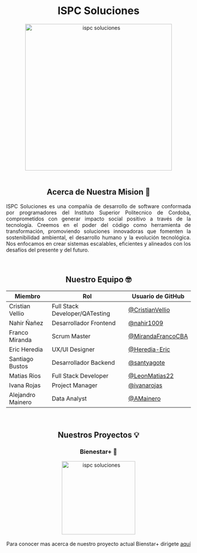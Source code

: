 <h1 align=center> 
  ISPC Soluciones
</h1>
<div align="center">
<img src="https://github.com/user-attachments/assets/5e33a3ff-f7d7-4f75-8d55-640b523b8fa6" alt="ispc soluciones" width="400" height="400">
</div>
<br>

<h2 align=center>Acerca de Nuestra Mision 🎯</h2>
<div align=justify>
<p>ISPC Soluciones es una compañía de desarrollo de software conformada por programadores del Instituto Superior Politecnico de Cordoba, comprometidos con generar impacto social positivo a través de la tecnología. Creemos en el poder del código como herramienta de transformación, promoviendo soluciones innovadoras que fomenten la sostenibilidad ambiental, el desarrollo humano y la evolución tecnológica. Nos enfocamos en crear sistemas escalables, eficientes y alineados con los desafíos del presente y del futuro.<br>
</p>
</div>
<br>
<div align=center>
<h2 align="center">Nuestro Equipo 🤓</h2>
  
| Miembro           | Rol                    | Usuario de GitHub                                                 |
|-------------------|------------------------|-------------------------------------------------------------------|
| Cristian Vellio   | Full Stack Developer/QATesting   | [@CristianVellio](https://github.com/CristianVellio)    |
| Nahir Ñañez       | Desarrollador Frontend           | [@nahir1009](https://github.com/nahir1009)              |
| Franco Miranda    | Scrum Master                     | [@MirandaFrancoCBA](https://github.com/MirandaFrancoCBA)|
| Eric Heredia      | UX/UI Designer                   | [@Heredia-Eric](https://github.com/Heredia-Eric)        |
| Santiago Bustos   | Desarrollador Backend            | [@santyagote](https://github.com/santyagote)            |
| Matias Rios       | Full Stack Developer             | [@LeonMatias22](https://github.com/LeonMatias22)        |
| Ivana Rojas       | Project Manager                  | [@ivanarojas](https://github.com/ivanarojas)            |
| Alejandro Mainero | Data Analyst                     | [@AMainero](https://github.com/AMainero)                |
</div>
<br>

<div align=center>
<h2 align="center">Nuestros Proyectos 💡</h2>
<h3 align="center">Bienestar+ 💪</h3>
<div align="center">
<img src="https://github.com/user-attachments/assets/ba9c092a-e254-4c67-b0ed-d4ba00c1099f" alt="ispc soluciones" width="200" height="200">
</div>
<br>
Para conocer mas acerca de nuestro proyecto actual Bienstar+ dirigete <a href="https://github.com/ISPC-Soluciones/Bienestar-Plus">aquí</a>


</div>
<br>

